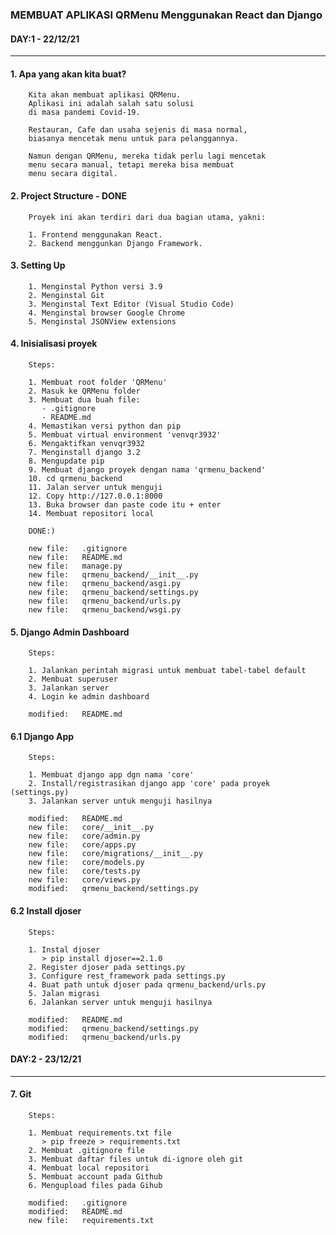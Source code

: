 ### MEMBUAT APLIKASI QRMenu Menggunakan React dan Django


#### DAY:1 - 22/12/21
---------------------

#### 1. Apa yang akan kita buat?

        Kita akan membuat aplikasi QRMenu.
        Aplikasi ini adalah salah satu solusi
        di masa pandemi Covid-19.

        Restauran, Cafe dan usaha sejenis di masa normal,
        biasanya mencetak menu untuk para pelanggannya.

        Namun dengan QRMenu, mereka tidak perlu lagi mencetak
        menu secara manual, tetapi mereka bisa membuat
        menu secara digital.


#### 2. Project Structure - DONE

        Proyek ini akan terdiri dari dua bagian utama, yakni:

        1. Frontend menggunakan React.
        2. Backend menggunkan Django Framework.


#### 3. Setting Up

        1. Menginstal Python versi 3.9
        2. Menginstal Git
        3. Menginstal Text Editor (Visual Studio Code)
        4. Menginstal browser Google Chrome
        5. Menginstal JSONView extensions


#### 4. Inisialisasi proyek

        Steps:

        1. Membuat root folder 'QRMenu'
        2. Masuk ke QRMenu folder
        3. Membuat dua buah file:
           - .gitignore
           - README.md
        4. Memastikan versi python dan pip 
        5. Membuat virtual environment 'venvqr3932'
        6. Mengaktifkan venvqr3932
        7. Menginstall django 3.2
        8. Mengupdate pip
        9. Membuat django proyek dengan nama 'qrmenu_backend'
        10. cd qrmenu_backend
        11. Jalan server untuk menguji 
        12. Copy http://127.0.0.1:8000
        13. Buka browser dan paste code itu + enter
        14. Membuat repositori local

        DONE:)

        new file:   .gitignore
        new file:   README.md
        new file:   manage.py
        new file:   qrmenu_backend/__init__.py
        new file:   qrmenu_backend/asgi.py
        new file:   qrmenu_backend/settings.py
        new file:   qrmenu_backend/urls.py
        new file:   qrmenu_backend/wsgi.py


#### 5. Django Admin Dashboard

        Steps:

        1. Jalankan perintah migrasi untuk membuat tabel-tabel default
        2. Membuat superuser
        3. Jalankan server
        4. Login ke admin dashboard

        modified:   README.md


#### 6.1 Django App


        Steps:

        1. Membuat django app dgn nama 'core'
        2. Install/registrasikan django app 'core' pada proyek (settings.py)
        3. Jalankan server untuk menguji hasilnya

        modified:   README.md
        new file:   core/__init__.py
        new file:   core/admin.py
        new file:   core/apps.py
        new file:   core/migrations/__init__.py
        new file:   core/models.py
        new file:   core/tests.py
        new file:   core/views.py
        modified:   qrmenu_backend/settings.py


#### 6.2 Install djoser


        Steps:

        1. Instal djoser
           > pip install djoser==2.1.0
        2. Register djoser pada settings.py
        3. Configure rest_framework pada settings.py
        4. Buat path untuk djoser pada qrmenu_backend/urls.py
        5. Jalan migrasi
        6. Jalankan server untuk menguji hasilnya

        modified:   README.md
        modified:   qrmenu_backend/settings.py
        modified:   qrmenu_backend/urls.py



#### DAY:2 - 23/12/21
---------------------


#### 7. Git


        Steps:

        1. Membuat requirements.txt file
           > pip freeze > requirements.txt
        2. Membuat .gitignore file
        3. Membuat daftar files untuk di-ignore oleh git
        4. Membuat local repositori
        5. Membuat account pada Github
        6. Mengupload files pada Gihub
        
        modified:   .gitignore
        modified:   README.md
        new file:   requirements.txt


